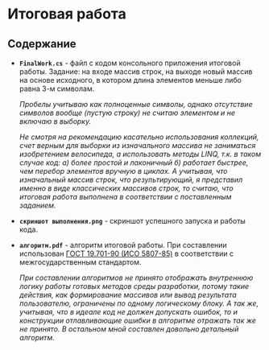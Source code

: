 # Итоговая работа

## Содержание

* **`FinalWork.cs`** - файл с кодом консольного приложения итоговой работы. Задание: на входе массив строк, на выходе новый массив на основе исходного, в котором длина элементов меньше либо равна 3-м символам.

    _Пробелы учитываю как полноценные символы, однако отсутствие символов вообще (пустую строку) не считаю элементом и не включаю в выборку._

    _Не смотря на рекомендацию касательно использования коллекций, счет верным для выборки из изначального массива не заниматься изобретением велосипеда, а использовать методы LINQ, т.к. в таком случае код: а) более простой и лаконичный б) работает быстрее, чем перебор элементов вручную в циклах. А учитывая, что изначальный массив строк, что результирующий, я представил именно в виде классических массивов строк, то считаю, что итоговая работа выполнена в соответствии с поставленным заданием._

* **`скриншот выполнения.png`** - скриншот успешного запуска и работы кода.

* **`алгоритм.pdf`** - алгоритм итоговой работы. При составлении использован [ГОСТ 19.701-90 (ИСО 5807-85)](http://www.gostrf.com/normadata/1/4294848/4294848992.pdf) в соответствии с межгосударственным стандартом.

    _При составлении алгоритмов не принято отображать внутреннюю логику работы готовых методов среды разработки, потому такие действия, как формирование массивов или вывод результата пользователю, ограничены по одному логическому блоку. А так же, учитывая, что в идеале код не должен допускать ошибок, то и конструкции отлавливающие ошибки в алгоритме отражать так же не принято. В остальном мной составлен довольно детальный алгоритм._